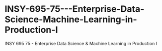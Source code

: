 # INSY-695-75---Enterprise-Data-Science-Machine-Learning-in-Production-I
INSY 695 75 - Enterprise Data Science &amp; Machine Learning in Production I
